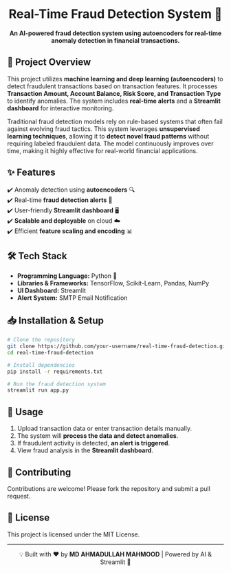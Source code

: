 <!-- README.md for Real-Time Fraud Detection System -->

<h1 align="center">Real-Time Fraud Detection System 🚀</h1>

<p align="center">
  <b>An AI-powered fraud detection system using autoencoders for real-time anomaly detection in financial transactions.</b>
</p>

## 📌 Project Overview
This project utilizes **machine learning and deep learning (autoencoders)** to detect fraudulent transactions based on transaction features. It processes **Transaction Amount, Account Balance, Risk Score, and Transaction Type** to identify anomalies. The system includes **real-time alerts** and a **Streamlit dashboard** for interactive monitoring.

Traditional fraud detection models rely on rule-based systems that often fail against evolving fraud tactics. This system leverages **unsupervised learning techniques**, allowing it to **detect novel fraud patterns** without requiring labeled fraudulent data. The model continuously improves over time, making it highly effective for real-world financial applications.

## ✨ Features
✔️ Anomaly detection using **autoencoders** 🔍  
✔️ Real-time **fraud detection alerts** 🚨  
✔️ User-friendly **Streamlit dashboard** 🖥️  
✔️ **Scalable and deployable** on cloud ☁️  
✔️ Efficient **feature scaling and encoding** 📊  

## 🛠️ Tech Stack
- **Programming Language:** Python 🐍  
- **Libraries & Frameworks:** TensorFlow, Scikit-Learn, Pandas, NumPy  
- **UI Dashboard:** Streamlit  
- **Alert System:** SMTP Email Notification  

## 📥 Installation & Setup
```bash
# Clone the repository
git clone https://github.com/your-username/real-time-fraud-detection.git
cd real-time-fraud-detection

# Install dependencies
pip install -r requirements.txt

# Run the fraud detection system
streamlit run app.py
```

## 🚀 Usage
1. Upload transaction data or enter transaction details manually.
2. The system will **process the data and detect anomalies**.
3. If fraudulent activity is detected, **an alert is triggered**.
4. View fraud analysis in the **Streamlit dashboard**.

## 🤝 Contributing
Contributions are welcome! Please fork the repository and submit a pull request. 

## 📜 License
This project is licensed under the MIT License.

---
<p align="center">💡 Built with ❤️ by <b>MD AHMADULLAH MAHMOOD</b> | Powered by AI & Streamlit 🚀</p>

